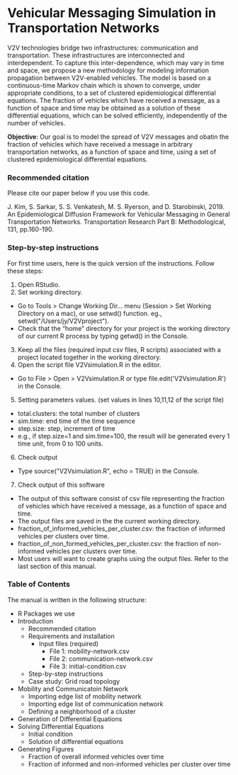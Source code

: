 Vehicular Messaging Simulation in Transportation Networks
===================================

V2V technologies bridge two infrastructures: communication and transportation. These infrastructures are interconnected and interdependent. To capture this inter-dependence, which may vary in time and space, we propose a new methodology for modeling information propagation between V2V-enabled vehicles. The model is based on a continuous-time Markov chain which is shown to converge, under appropriate conditions, to a set of clustered epidemiological differential equations. The fraction of vehicles which have received a message, as a function of space and time may be obtained as a solution of these differential equations, which can be solved efficiently, independently of the number of vehicles.

**Objective**: Our goal is to model the spread of V2V messages and obatin the fraction of vehicles which have received a message in arbitrary transportation networks, as a function of space and time, using a set of clustered epidemiological differential equations.

### Recommended citation
Please cite our paper below if you use this code.

J. Kim, S. Sarkar, S. S. Venkatesh, M. S. Ryerson, and D. Starobinski, 2019. An Epidemiological Diffusion Framework for Vehicular Messaging in General Transportation Networks. Transportation Research Part B: Methodological, 131, pp.160-190.


### Step-by-step instructions
For first time users, here is the quick version of the instructions. Follow these steps:

1. Open RStudio.
2. Set working directory.
  - Go to Tools > Change Working Dir... menu (Session > Set Working Directory on a mac), or use setwd() function. eg., setwd("/Users/jy/V2Vproject").
  - Check that the “home” directory for your project is the working directory of our current R process by typing getwd() in the Console.
3. Keep all the files (required input csv files, R scripts) associated with a project located together in the working directory.
4. Open the script file V2Vsimulation.R in the editor.
  - Go to File > Open > V2Vsimulation.R or type file.edit('V2Vsimulation.R') in the Console.
5. Setting parameters values. (set values in lines 10,11,12 of the script file)
  - total.clusters: the total number of clusters
  - sim.time: end time of the time sequence
  - step.size: step, increment of time
  - e.g., if step.size=1 and sim.time=100, the result will be generated every 1 time unit, from 0 to 100 units.
6. Check output
  - Type source("V2Vsimulation.R", echo = TRUE) in the Console.
7. Check output of this software
  - The output of this software consist of csv file representing the fraction of vehicles which have received a message, as a function of space and time.
  - The output files are saved in the the current working directory.
  - fraction_of_informed_vehicles_per_cluster.csv: the fraction of informed vehicles per clusters over time.
  - fraction_of_non_formed_vehicles_per_cluster.csv: the fraction of non-informed vehicles per clusters over time.
  - Most users will want to create graphs using the output files. Refer to the last section of this manual.


### Table of Contents 
The manual is written in the following structure:
- R Packages we use
- Introduction
  - Recommended citation
  - Requirements and installation
    - Input files (required)
      - File 1: mobility-network.csv
      - File 2: communication-network.csv
      - File 3: initial-condition.csv
  - Step-by-step instructions
  - Case study: Grid road topology
- Mobility and Communicatoin Network
  - Importing edge list of mobility network
  - Importing edge list of communication network
  - Defining a neighborhood of a cluster
- Generation of Differential Equations
- Solving Differential Equations
  - Initial condition
  - Solution of differential equations
- Generating Figures
  - Fraction of overall informed vehicles over time
  - Fraction of informed and non-informed vehicles per cluster over time
